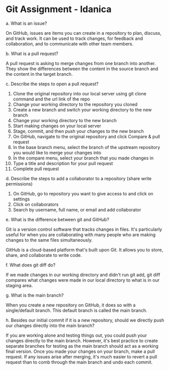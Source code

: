 # Git Assignment - ldanica

a. What is an issue?

On GitHub, issues are items you can create in a repository to plan, discuss, and track work. It can be used to track changes, for feedback and collaboration, and to communicate with other team members.

b. What is a pull request?

A pull request is asking to merge changes from one branch into another. They show the differences between the content in the source branch and the content in the target branch.

c. Describe the steps to open a pull request?
1. Clone the original repository into our local server using git clone command and the url link of the repo
2. Change your working directory to the repository you cloned
3. Create a new branch and switch your working directory to the new branch
4. Change your working directory to the new branch
5. Start making changes on your local server
6. Stage, commit, and then push your changes to the new branch
7. On GitHub, navigate to the original repository and click Compare & pull request
8. In the base branch menu, select the branch of the upstream repository you would like to merge your changes into
9. In the compare menu, select your branch that you made changes in
10. Type a title and description for your pull request
11. Complete pull request

d. Describe the steps to add a collaborator to a repository (share write permissions)
1. On GitHub, go to repository you want to give access to and click on settings
2. Click on collaborators
3. Search by username, full name, or email and add collaborator

e. What is the difference between git and GitHub?

Git is a version control software that tracks changes in files. It's particularly useful for when you are collaborating with many people who are making changes to the same files simultaneously.

GitHub is a cloud-based platform that's built upon Git. It allows you to store, share, and collaborate to write code.

f. What does git diff do?

If we made changes in our working directory and didn't run git add, git diff compares what changes were made in our local directory to what is in our staging area. 

g. What is the main branch?

When you create a new repository on GitHub, it does so with a single/default branch. This default branch is called the main branch.

h. Besides our initial commit if it is a new repository, should we directly push our changes directly into the main branch?

If you are working alone and testing things out, you could push your changes directly to the main branch. However, it's best practice to create separate branches for testing as the main branch should act as a working final version. Once you made your changes on your branch, make a pull request. If any issues arise after merging, it's much easier to revert a pull request than to comb through the main branch and undo each commit.